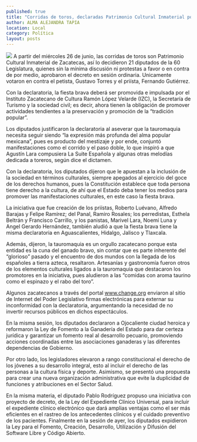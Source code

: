 ```yaml
---
published: true
title: "Corridas de toros, declaradas Patrimonio Cultural Inmaterial por la 60 Legislatura"
author: ALMA ALEJANDRA TAPIA
location: Local
category: Política
layout: posts
---
```


![](http://i.imgur.com/mQcQPCPm.jpg)
A partir del miércoles 26 de junio, las corridas de toros son Patrimonio Cultural Inmaterial de Zacatecas, así lo decidieron 21 diputados de la 60 Legislatura, quienes sin la mínima discusión ni protestas a favor o en contra de por medio, aprobaron el decreto en sesión ordinaria. Unicamente votaron en contra el petista, Gustavo Torres y el priísta, Fernando Gutiérrez.

Con la declaratoria, la fiesta brava deberá ser promovida e impulsada por el Instituto Zacatecano de Cultura Ramón López Velarde (IZC), la Secretaría de Turismo y la sociedad civil; es decir, ahora tienen la obligación de promover actividades tendientes a la preservación y promoción de la “tradición popular”.

Los diputados justificaron la declaratoria al aseverar que la tauromaquia necesita seguir siendo “la expresión más profunda del alma popular mexicana”, pues es producto del mestizaje y por ende, conjuntó manifestaciones como el corrido y el paso doble, lo que inspiró a que Agustín Lara compusiera La Suite Española y algunas otras melodías dedicada a toreros, según dice el dictamen.

 Con la declaratoria, los diputados dijeron que le apuestan a la inclusión de la sociedad en términos culturales, siempre apegados al ejercicio del goce de los derechos humanos, pues la Constitución establece que toda persona tiene derecho a la cultura, de ahí que el Estado deba tener los medios para promover las manifestaciones culturales, en este caso la fiesta brava.  
 
La iniciativa que fue creación de los priístas, Roberto Luévano, Alfredo Barajas y Felipe Ramírez; del Panal, Ramiro Rosales; los perredistas, Esthela Beltrán y Francisco Carrillo, y los panistas, Marivel Lara, Noemí Luna y Angel Gerardo Hernández, también aludió a que la fiesta brava tiene la misma declaratoria en Aguascalientes, Hidalgo, Jalisco y Tlaxcala. 

Además, dijeron, la tauromaquia es un orgullo zacatecano porque esta entidad es la cuna del ganado bravo, sin contar que es parte inherente del “glorioso” pasado y el encuentro de dos mundos con la llegada de los españoles a tierra azteca, resaltaron. 
Artesanías y gastronomía fueron otros de los elementos culturales ligados a la tauromaquia que destacaron los promotores en la iniciativa, pues aludieron a las “comidas con aroma taurino como el espinazo y el rabo del toro”.

Algunos zacatecanos a través del portal www.change.org enviaron al sitio de Internet del Poder Legislativo firmas electrónicas para externar su inconformidad con la declaratoria, argumentando la necesidad de no invertir recursos públicos en dichos
espectáculos.

En la misma sesión, los diputados declararon a Ojocaliente ciudad heroica y reformaron la Ley de Fomento a la Ganadería del Estado para dar certeza jurídica y garantizar un fomento real al desarrollo pecuario, promoviendo acciones coordinadas entre las asociaciones ganaderas y las diferentes dependencias de Gobierno.

Por otro lado, los legisladores elevaron  a rango constitucional el derecho de los jóvenes a su desarrollo integral, esto al incluir el derecho de las personas a la cultura física y deporte. Asimismo, se presentó una propuesta para crear una nueva organización administrativa que evite la duplicidad de funciones y atribuciones en el Sector Salud.

En la misma materia, el diputado Pablo Rodríguez propuso una iniciativa con proyecto de decreto, de la Ley del Expediente Clínico Universal, para incluir el expediente clínico electrónico que dará amplias ventajas como el ser más eficientes en el rastreo de los antecedentes clínicos y el cuidado preventivo de los pacientes. 
Finalmente en la sesión de ayer, los diputados expidieron la Ley para el Fomento, Creación, Desarrollo, Utilización y Difusión del Software Libre y Código Abierto.
